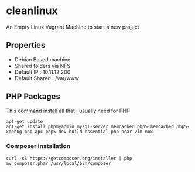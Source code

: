 # cleanlinux

An Empty Linux Vagrant Machine to start a new project

## Properties
  
- Debian Based machine
- Shared folders via NFS
- Default IP : 10.11.12.200
- Default Shared : /var/www

## PHP Packages

This command install all that I usually need for PHP
   
```
apt-get update
apt-get install phpmyadmin mysql-server memcached php5-memcached php5-xdebug php-apc php5-dev build-essential php-pear vim-nox
```

### Composer installation

``` 
curl -sS https://getcomposer.org/installer | php
mv composer.phar /usr/local/bin/composer
```

